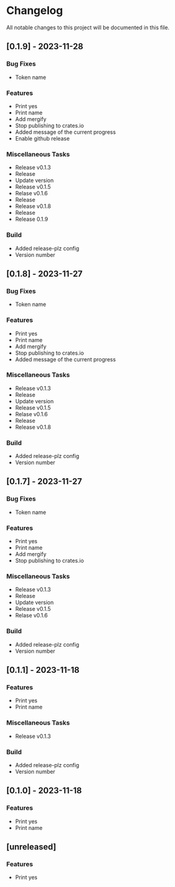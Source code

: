 # Changelog

All notable changes to this project will be documented in this file.

## [0.1.9] - 2023-11-28

### Bug Fixes

- Token name

### Features

- Print yes
- Print name
- Add mergify
- Stop publishing to crates.io
- Added message of the current progress
- Enable github release

### Miscellaneous Tasks

- Release v0.1.3
- Release
- Update version
- Release v0.1.5
- Relase v0.1.6
- Release
- Release v0.1.8
- Release
- Release 0.1.9

### Build

- Added release-plz config
- Version number

<!-- generated by git-cliff -->
## [0.1.8] - 2023-11-27

### Bug Fixes

- Token name

### Features

- Print yes
- Print name
- Add mergify
- Stop publishing to crates.io
- Added message of the current progress

### Miscellaneous Tasks

- Release v0.1.3
- Release
- Update version
- Release v0.1.5
- Relase v0.1.6
- Release
- Release v0.1.8

### Build

- Added release-plz config
- Version number

<!-- generated by git-cliff -->
## [0.1.7] - 2023-11-27

### Bug Fixes

- Token name

### Features

- Print yes
- Print name
- Add mergify
- Stop publishing to crates.io

### Miscellaneous Tasks

- Release v0.1.3
- Release
- Update version
- Release v0.1.5
- Relase v0.1.6

### Build

- Added release-plz config
- Version number

<!-- generated by git-cliff -->
## [0.1.1] - 2023-11-18

### Features

- Print yes
- Print name

### Miscellaneous Tasks

- Release v0.1.3

### Build

- Added release-plz config
- Version number

<!-- generated by git-cliff -->
## [0.1.0] - 2023-11-18

### Features

- Print yes
- Print name

<!-- generated by git-cliff -->
## [unreleased]

### Features

- Print yes

<!-- generated by git-cliff -->
